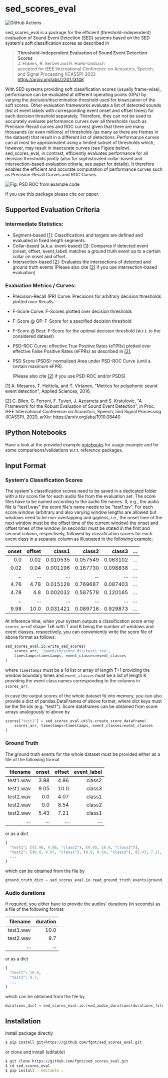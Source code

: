 # sed_scores_eval

![GitHub Actions](https://github.com/mdeegen/sed_scores_eval/actions/workflows/pytest.yml/badge.svg)

sed_scores_eval is a package for the efficient (threshold-independent)
evaluation of Sound Event Detection (SED) systems based on the SED system's
soft classification scores as described in
> **Threshold-Independent Evaluation of Sound Event Detection Scores**  
J. Ebbers, R. Serizel and R. Haeb-Umbach  
accepted for IEEE International Conference on Acoustics, Speech, and Signal Processing (ICASSP) 2022  
https://arxiv.org/abs/2201.13148

With SED systems providing soft classification scores (usually frame-wise),
performance can be evaluated at different operating points (OPs) by varying the
decision/discrimination threshold used for binarization of the soft scores.
Other evaluation frameworks evaluate a list of detected sounds
(list of event labels with corresponding event onset and offset times) for each
decision threshold separately.
Therefore, they can not be used to accurately evaluate performance curves over
all thresholds (such as Precision-Recall curves and ROC curves) given that
there are many thousands (or even millions) of thresholds (as many as there are
frames in the dataset) that result in a different list of detections.
Performance curves can at most be approximated using a limited subset of
thresholds which, however, may result in inaccurate curves (see Figure below).
sed_scores_eval, in contrast, efficiently evaluates performance for all
decision thresholds jointly (also for sophisticated collar-based and
intersection-based evaluation criteria, see paper for details). It therefore
enables the efficient and accurate computation of performance curves such as
Precision-Recall Curves and ROC Curves.

![Fig: PSD ROC from example code](https://raw.githubusercontent.com/fgnt/sed_scores_eval/master/notebooks/psd_roc.png)

If you use this package please cite our paper.

## Supported Evaluation Criteria
### Intermediate Statistics:
* Segment-based [[1]](#1): Classifications and targets are defined and
  evaluated in fixed length segments.
* Collar-based (a.k.a. event-based) [[1]](#1): Compares if detected event
  (onset, offset, event_label) matches a ground truth event up to a certain
  collar on onset and offset.
* Intersection-based [[2]](#2): Evaluates the intersections of detected and
  ground truth events (Please also cite [[2]](#2) if you use intersection-based
  evaluation)
  
### Evaluation Metrics / Curves:
* Precision-Recall (PR) Curve: Precisions for arbitrary decision thresholds
  plotted over Recalls
* F-Score Curve: F-Scores plotted over decision thresholds
* F-Score @ OP: F-Score for a specified decision threshold
* F-Score @ Best: F-Score for the optimal decision threshold (w.r.t. to the
  considered dataset)
* PSD-ROC Curve: effective True Positive Rates (eTPRs) plotted over effective
  False Positive Rates (eFPRs) as described in [[2]](#2).
* PSD Score (PSDS): normalized Area under PSD-ROC Curve (until a certain
  maximum eFPR).
  
  (Please also cite [[2]](#2) if you use PSD-ROC and/or PSDS)


<a id="1">[1]</a> A. Mesaros, T. Heittola, and T. Virtanen,
"Metrics for polyphonic sound event detection", Applied Sciences,
2016,

<a id="2">[2]</a> C. Bilen, G. Ferroni, F. Tuveri, J. Azcarreta and S. Krstulovic,
"A Framework for the Robust Evaluation of Sound Event Detection",
in Proc. IEEE International Conference on Acoustics, Speech, and Signal Processing (ICASSP),
2020,
arXiv: https://arxiv.org/abs/1910.08440
## IPython Notebooks
Have a look at the provided example [notebooks](./notebooks) for usage example
and for some comparisons/validations w.r.t. reference packages.

## Input Format
### System's Classification Scores
The system's classification scores need to be saved in a dedicated folder with
a tsv score file for each audio file from the evaluation set.
The score files have to be named according to the audio file names.
If, e.g., the audio file is "test1.wav" the score file's name needs to be
"test1.tsv".
For each score window (arbitrary and also varying window lengths are allowed
but windows need to be non-overlapping and gapless, i.e., the onset time of the
next window must be the offset time of the current window) the onset and offset
times of the window (in seconds) must be stated in the first and second column,
respectively, followed by classification scores for each event class in a
separate column as illustrated in the following example:

|onset|offset|class1  |class2  |class3  |...     |
|----:|-----:|-------:|-------:|-------:|-------:|
|0.0  |0.02  |0.010535|0.057549|0.063102|...     |
|0.02 |0.04  |0.001196|0.167730|0.098838|...     |
|...  |...   |...     |...     |...     |...     |
|4.76 |4.78  |0.015128|0.769687|0.087403|...     |
|4.78 |4.8   |0.002032|0.587578|0.120165|...     |
|...  |...   |...     |...     |...     |...     |
|9.98 |10.0  |0.031421|0.089716|0.929873|...     |

At inference time, when your system outputs a classification score array
`scores_arr`of shape TxK with T and K being the number of windows and event
classes, respectively, you can conveniently write the score file of above
format as follows:
```python
sed_scores_eval.io.write_sed_scores(
    scores_arr, '/path/to/score_dir/test1.tsv',
    timestamps=timestamps, event_classes=event_classes
)
```
where `timestamps` must be a 1d list or array of length T+1 providing the
window boundary times and `event_classes` must be a list of length K providing
the event class names corresponding to the columns in `scores_arr`.

In case the output scores of the whole dataset fit into memory, you can also
provide a dict of pandas.DataFrames of above format, where dict keys must be
the file ids (e.g. "test1").
Score dataframes can be obtained from score arrays analogously to above by
```python
scores["test1"] = sed_scores_eval.utils.create_score_dataframe(
    scores_arr, timestamps=timestamps, event_classes=event_classes
)
```

### Ground Truth
The ground truth events for the whole dataset must be provided either as a
file of the following format

|filename   |onset|offset|event\_label|
|----------:|----:|-----:|-----:|
|test1.wav |3.98 |4.86  |class2|
|test1.wav |9.05 |10.0  |class3|
|test2.wav |0.0  |4.07  |class1|
|test2.wav |0.0  |8.54  |class2|
|test2.wav |5.43 |7.21  |class1|
|...        |...  |...   |...   |

or as a dict
```python
{
  "test1": [(3.98, 4.86, "class2"), (9.05, 10.0, "class3")],
  "test2": [(0.0, 4.07, "class1"), (0.0, 8.54, "class2"), (5.43, 7.21, "class1")],
  ...
}
```
which can be obtained from the file by
```python
ground_truth_dict = sed_scores_eval.io.read_ground_truth_events(ground_truth_file)
```

### Audio durations
If required, you either have to provide the audios' durations (in seconds) as a
file of the following format:

|filename |duration|
|--------:|---:|
|test1.wav|10.0|
|test2.wav|9.7 |
|...      |... |

or as a dict
```python
{
  "test1": 10.0,
  "test2": 9.7,
  ...
}
```
which can be obtained from the file by
```python
durations_dict = sed_scores_eval.io.read_audio_durations(durations_file)
```

## Installation
Install package directly
```bash
$ pip install git+https://github.com/fgnt/sed_scores_eval.git
```
or clone and install (editable)
```bash
$ git clone https://github.com/fgnt/sed_scores_eval.git
$ cd sed_scores_eval
$ pip install --editable .
```
